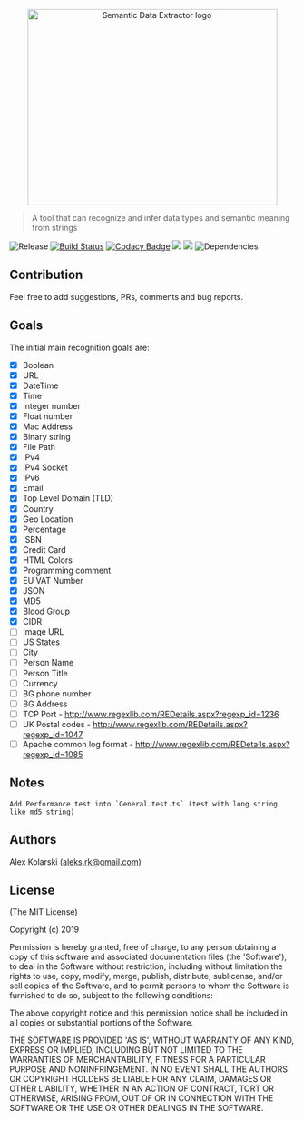 <p align="center">
  <img width="440" height="345" src="https://raw.githubusercontent.com/kolarski/semanticDataExtractor/master/logo.png?raw=true" alt="Semantic Data Extractor logo">
</p>

> A tool that can recognize and infer data types and semantic meaning from strings

![Release](https://img.shields.io/github/release/kolarski/semanticDataExtractor.svg) [![Build Status](https://travis-ci.org/kolarski/semanticDataExtractor.svg?branch=master)](https://travis-ci.org/kolarski/semanticDataExtractor) [![Codacy Badge](https://api.codacy.com/project/badge/Grade/246f318de5194047afde4532bd8d186c)](https://www.codacy.com/app/kolarski/semanticDataExtractor?utm_source=github.com&utm_medium=referral&utm_content=kolarski/semanticDataExtractor&utm_campaign=Badge_Grade) <a href="https://codeclimate.com/github/kolarski/semanticDataExtractor/maintainability"><img src="https://api.codeclimate.com/v1/badges/3afb0d6655605a004c11/maintainability" /></a> <a href="https://codeclimate.com/github/kolarski/semanticDataExtractor/test_coverage"><img src="https://api.codeclimate.com/v1/badges/3afb0d6655605a004c11/test_coverage" /></a> ![Dependencies](https://img.shields.io/david/kolarski/semanticDataExtractor.svg)

## Contribution

Feel free to add suggestions, PRs, comments and bug reports.

## Goals

The initial main recognition goals are:

- [x] Boolean
- [x] URL
- [x] DateTime
- [x] Time
- [x] Integer number
- [x] Float number
- [x] Mac Address
- [x] Binary string
- [x] File Path
- [x] IPv4
- [x] IPv4 Socket
- [x] IPv6
- [x] Email
- [x] Top Level Domain (TLD)
- [x] Country
- [x] Geo Location
- [x] Percentage
- [x] ISBN
- [x] Credit Card
- [x] HTML Colors
- [x] Programming comment
- [x] EU VAT Number
- [x] JSON
- [x] MD5
- [x] Blood Group
- [x] CIDR
- [ ] Image URL
- [ ] US States
- [ ] City
- [ ] Person Name
- [ ] Person Title
- [ ] Currency
- [ ] BG phone number
- [ ] BG Address
- [ ] TCP Port - http://www.regexlib.com/REDetails.aspx?regexp_id=1236
- [ ] UK Postal codes - http://www.regexlib.com/REDetails.aspx?regexp_id=1047
- [ ] Apache common log format - http://www.regexlib.com/REDetails.aspx?regexp_id=1085

## Notes

    Add Performance test into `General.test.ts` (test with long string like md5 string)

## Authors

Alex Kolarski (aleks.rk@gmail.com)

## License

(The MIT License)

Copyright (c) 2019

Permission is hereby granted, free of charge, to any person obtaining
a copy of this software and associated documentation files (the
'Software'), to deal in the Software without restriction, including
without limitation the rights to use, copy, modify, merge, publish,
distribute, sublicense, and/or sell copies of the Software, and to
permit persons to whom the Software is furnished to do so, subject to
the following conditions:

The above copyright notice and this permission notice shall be
included in all copies or substantial portions of the Software.

THE SOFTWARE IS PROVIDED 'AS IS', WITHOUT WARRANTY OF ANY KIND,
EXPRESS OR IMPLIED, INCLUDING BUT NOT LIMITED TO THE WARRANTIES OF
MERCHANTABILITY, FITNESS FOR A PARTICULAR PURPOSE AND NONINFRINGEMENT.
IN NO EVENT SHALL THE AUTHORS OR COPYRIGHT HOLDERS BE LIABLE FOR ANY
CLAIM, DAMAGES OR OTHER LIABILITY, WHETHER IN AN ACTION OF CONTRACT,
TORT OR OTHERWISE, ARISING FROM, OUT OF OR IN CONNECTION WITH THE
SOFTWARE OR THE USE OR OTHER DEALINGS IN THE SOFTWARE.
